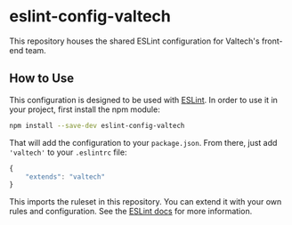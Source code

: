 # eslint-config-valtech

This repository houses the shared ESLint configuration for Valtech's front-end team.

## How to Use

This configuration is designed to be used with [ESLint][]. In order to use it in your project, first install the npm module:

```bash
npm install --save-dev eslint-config-valtech
```

That will add the configuration to your `package.json`. From there, just add `'valtech'` to your `.eslintrc` file:

```js
{
    "extends": "valtech"
}
```

This imports the ruleset in this repository. You can extend it with your own rules and configuration. See the [ESLint docs][] for more information.

  [ESLint]: http://eslint.org/
  [ESLint docs]: http://eslint.org/docs/user-guide/configuring

